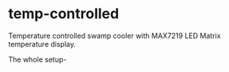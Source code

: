 # temp-controlled
Temperature controlled swamp cooler with MAX7219 LED Matrix temperature display.

The whole setup-


